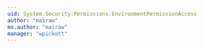 ```yaml
---
uid: System.Security.Permissions.EnvironmentPermissionAccess
author: "mairaw"
ms.author: "mairaw"
manager: "wpickett"
---
```

